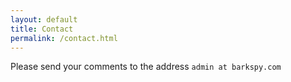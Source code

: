 ```yaml
---
layout: default
title: Contact
permalink: /contact.html
---
```

Please send your comments to the address `admin at barkspy.com`
